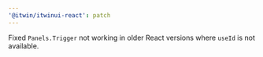```yaml
---
'@itwin/itwinui-react': patch
---
```


Fixed `Panels.Trigger` not working in older React versions where `useId` is not available.

